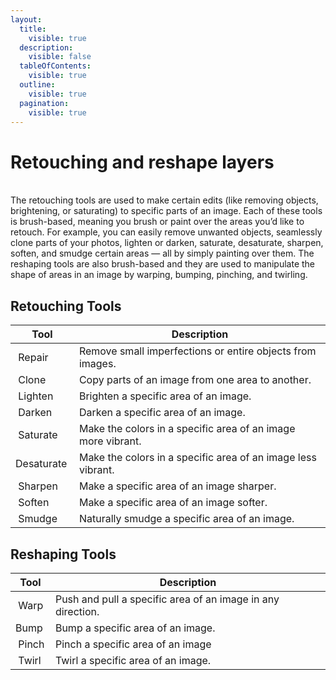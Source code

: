 ```yaml
---
layout:
  title:
    visible: true
  description:
    visible: false
  tableOfContents:
    visible: true
  outline:
    visible: true
  pagination:
    visible: true
---
```


# Retouching and reshape layers

\
The retouching tools are used to make certain edits (like removing objects, brightening, or saturating) to specific parts of an image. Each of these tools is brush-based, meaning you brush or paint over the areas you’d like to retouch. For example, you can easily remove unwanted objects, seamlessly clone parts of your photos, lighten or darken, saturate, desaturate, sharpen, soften, and smudge certain areas — all by simply painting over them. The reshaping tools are also brush-based and they are used to manipulate the shape of areas in an image by warping, bumping, pinching, and twirling.

## Retouching Tools

| Tool                                                                                                                           | Description                                                  |
| ------------------------------------------------------------------------------------------------------------------------------ | ------------------------------------------------------------ |
| <img src="https://help.pixelmator.com/pixelmator-pro/3.5/assets/English/1580999369000.png" alt="" data-size="line"> Repair     | Remove small imperfections or entire objects from images.    |
| <img src="https://help.pixelmator.com/pixelmator-pro/3.5/assets/English/1580999383000.png" alt="" data-size="line"> Clone      | Copy parts of an image from one area to another.             |
| <img src="https://help.pixelmator.com/pixelmator-pro/3.5/assets/English/1580999589000.png" alt="" data-size="line"> Lighten    | Brighten a specific area of an image.                        |
| <img src="https://help.pixelmator.com/pixelmator-pro/3.5/assets/English/1580999603000.png" alt="" data-size="line"> Darken     | Darken a specific area of an image.                          |
| <img src="https://help.pixelmator.com/pixelmator-pro/3.5/assets/English/1580999616000.png" alt="" data-size="line"> Saturate   | Make the colors in a specific area of an image more vibrant. |
| <img src="https://help.pixelmator.com/pixelmator-pro/3.5/assets/English/1580999627000.png" alt="" data-size="line"> Desaturate | Make the colors in a specific area of an image less vibrant. |
| <img src="https://help.pixelmator.com/pixelmator-pro/3.5/assets/English/1586513696000.png" alt="" data-size="line"> Sharpen    | Make a specific area of an image sharper.                    |
| <img src="https://help.pixelmator.com/pixelmator-pro/3.5/assets/English/1586513692000.png" alt="" data-size="line"> Soften     | Make a specific area of an image softer.                     |
| <img src="https://help.pixelmator.com/pixelmator-pro/3.5/assets/English/1586516270000.png" alt="" data-size="line"> Smudge     | Naturally smudge a specific area of an image.                |

## Reshaping Tools

| Tool                                                                                                                      | Description                                                 |
| ------------------------------------------------------------------------------------------------------------------------- | ----------------------------------------------------------- |
| <img src="https://help.pixelmator.com/pixelmator-pro/3.5/assets/English/1580999642000.png" alt="" data-size="line"> Warp  | Push and pull a specific area of an image in any direction. |
| <img src="https://help.pixelmator.com/pixelmator-pro/3.5/assets/English/1580999656000.png" alt="" data-size="line"> Bump  | Bump a specific area of an image.                           |
| <img src="https://help.pixelmator.com/pixelmator-pro/3.5/assets/English/1580999668000.png" alt="" data-size="line"> Pinch | Pinch a specific area of an image                           |
| <img src="https://help.pixelmator.com/pixelmator-pro/3.5/assets/English/1580999685000.png" alt="" data-size="line"> Twirl | Twirl a specific area of an image.                          |
